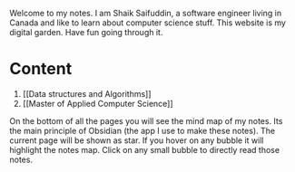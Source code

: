 Welcome to my notes. I am Shaik Saifuddin, a software engineer living in Canada and like to learn about computer science stuff. This website is my digital garden. Have fun going through it.

# Content

1. [[Data structures and Algorithms]]
2. [[Master of Applied Computer Science]]

On the bottom of all the pages you will see the mind map of my notes. Its the main principle of Obsidian (the app I use to make these notes). The current page will be shown as star. If you hover on any bubble it will highlight the notes map. Click on any small bubble to directly read those notes.

